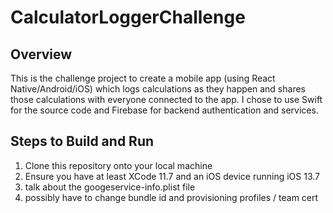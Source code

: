 # CalculatorLoggerChallenge

## Overview
This is the challenge project to create a mobile app (using React Native/Android/iOS) which logs calculations as they happen and shares those calculations with everyone connected to the app.  I chose to use Swift for the source code and Firebase for backend authentication and services.

## Steps to Build and Run
1. Clone this repository onto your local machine
2. Ensure you have at least XCode 11.7 and an iOS device running iOS 13.7
3. talk about the googeservice-info.plist file
4. possibly have to change bundle id and provisioning profiles / team cert
